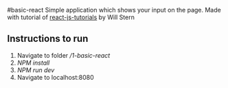 #basic-react
Simple application which shows your input on the page.
Made with tutorial of [react-js-tutorials](https://github.com/learncodeacademy/react-js-tutorials) by Will Stern


## Instructions to run
1. Navigate to folder */1-basic-react*
2. *NPM install*
3. *NPM run dev*
4. Navigate to localhost:8080
